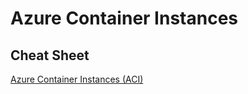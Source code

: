 # Azure Container Instances

## Cheat Sheet

[Azure Container Instances (ACI)](https://tutorialsdojo.com/azure-container-instances-aci/)